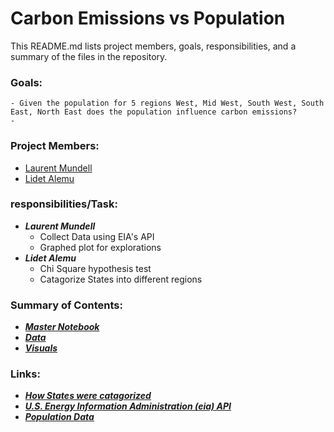 # Carbon Emissions vs Population

This README.md lists project members, goals, responsibilities, and a summary of the files in the repository.

### Goals: 
    - Given the population for 5 regions West, Mid West, South West, South East, North East does the population influence carbon emissions?
    -
### Project Members: 
   - [Laurent Mundell](https://github.com/LaurentStar)
   - [Lidet Alemu](https://github.com/Lidetsal)
    
### responsibilities/Task:
   - _**Laurent Mundell**_
        - Collect Data using EIA's API
        - Graphed plot for explorations
   - _**Lidet Alemu**_
        - Chi Square hypothesis test
        - Catagorize States into different regions
        
### Summary of Contents:  
   - [_**Master Notebook**_](https://github.com/LaurentStar/MOD3_Project/blob/laurent/master.ipynb)
   - [_**Data**_](https://github.com/LaurentStar/MOD3_Project/tree/laurent/data)
   - [_**Visuals**_](https://github.com/LaurentStar/MOD3_Project/tree/laurent/images)
   
### Links:
   - [_**How States were catagorized**_](https://www2.census.gov/geo/pdfs/maps-data/maps/reference/us_regdiv.pdf)
   - [_**U.S. Energy Information Administration (eia) API**_](https://www.eia.gov/opendata/qb.php?category=2251604)
   - [_**Population Data**_](https://www2.census.gov/programs-surveys/popest/tables/2010-2019/state/totals/nst-est2019-01.xlsx)
    

